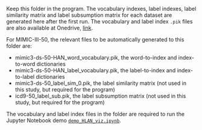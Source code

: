 Keep this folder in the program. The vocabulary indexes, label indexes, label similarity matrix and label subsumption matrix for each dataset are generated here after the first run. The vocabulary and label index ```.pik``` files are also available at Onedrive, [link](https://onedrive.live.com/?authkey=%21ACZVuCnEV2zDKow&id=22F95C44F607EC5B%21255141&cid=22F95C44F607EC5B).

For MIMIC-III-50, the relevant files to be automatically generated to this folder are:
* mimic3-ds-50-HAN_word_vocabulary.pik, the word-to-index and index-to-word dictionaries
* mimic3-ds-50-HAN_label_vocabulary.pik, the label-to-index and index-to-label dictionaries
* mimic3-ds-50_label_sim_0.pik, the label similarity matrix (not used in this study, but required for the program)
* icd9-50_label_sub.pik, the label subsumption matrix (not used in this study, but required for the program)

The vocabulary and label index files in the folder are required to run the Jupyter Notebook demo [```demo_HLAN_viz.ipynb```](https://github.com/acadTags/ExplainableAutomated-Medical-Coding/blob/master/HLAN/demo_HLAN_viz.ipynb).
